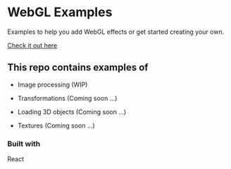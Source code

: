 # WebGL Examples

Examples to help you add WebGL effects or get started creating your own.

[Check it out here](https://webglexamples-d27e2.web.app)

## This repo contains examples of

- Image processing (WIP)

- Transformations (Coming soon ...)

- Loading 3D objects (Coming soon ...)

- Textures (Coming soon ...)

### Built with

React
